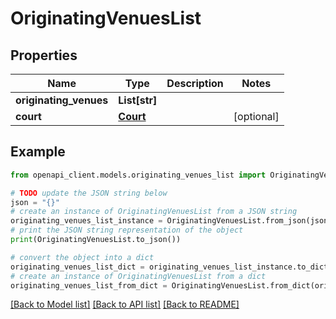 # OriginatingVenuesList


## Properties

Name | Type | Description | Notes
------------ | ------------- | ------------- | -------------
**originating_venues** | **List[str]** |  | 
**court** | [**Court**](Court.md) |  | [optional] 

## Example

```python
from openapi_client.models.originating_venues_list import OriginatingVenuesList

# TODO update the JSON string below
json = "{}"
# create an instance of OriginatingVenuesList from a JSON string
originating_venues_list_instance = OriginatingVenuesList.from_json(json)
# print the JSON string representation of the object
print(OriginatingVenuesList.to_json())

# convert the object into a dict
originating_venues_list_dict = originating_venues_list_instance.to_dict()
# create an instance of OriginatingVenuesList from a dict
originating_venues_list_from_dict = OriginatingVenuesList.from_dict(originating_venues_list_dict)
```
[[Back to Model list]](../README.md#documentation-for-models) [[Back to API list]](../README.md#documentation-for-api-endpoints) [[Back to README]](../README.md)


